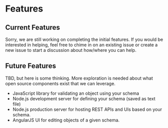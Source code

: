 # Features

## <a name="current"></a> Current Features

Sorry, we are still working on completing the initial features.  If you
would be interested in helping, feel free to chime in on an existing
issue or create a new issue to start a discussion about how/where you
can help.

## <a name="future"></a> Future Features

TBD, but here is some thinking.  More exploration is needed about what
open source components exist that we can leverage.

* JavaScript library for validating an object using your schema
* Node.js development server for defining your schema (saved as text file)
* Node.js production server for hosting REST APIs and UIs based on your schema.
* AngularJS UI for editing objects of a given schema.